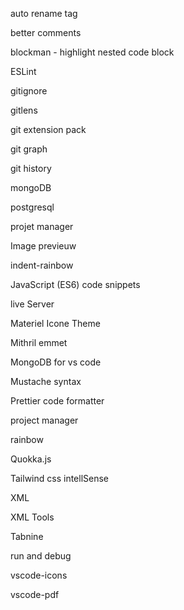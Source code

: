 auto rename tag

better comments

blockman - highlight nested code block

ESLint

gitignore

gitlens

git extension pack

git graph

git history

mongoDB

postgresql

projet manager

Image previeuw

indent-rainbow

JavaScript (ES6) code snippets

live Server

Materiel Icone Theme

Mithril emmet

MongoDB for vs code

Mustache syntax

Prettier code formatter

project manager

rainbow

Quokka.js

Tailwind css intellSense

XML

XML Tools

Tabnine

run and debug

vscode-icons

vscode-pdf






